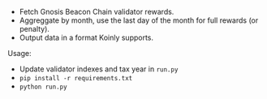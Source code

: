 - Fetch Gnosis Beacon Chain validator rewards.
- Aggreggate by month, use the last day of the month for full rewards (or penalty).
- Output data in a format Koinly supports.

Usage:

- Update validator indexes and tax year in `run.py`
- `pip install -r requirements.txt`
- `python run.py`
